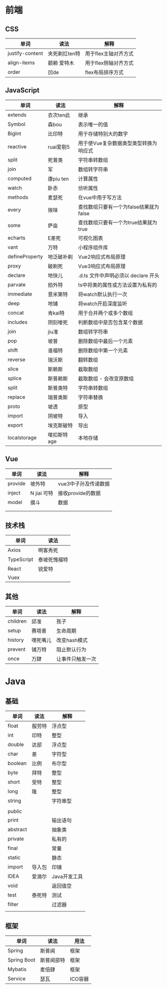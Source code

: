 # 前端

## CSS

| 单词            | 读法         | 解释                  |
| --------------- | -------------| --------------------  |
| justify-content | 夹死剃扛ten特| 用于flex主轴对齐方式  |
| align-items     | 额赖 爱特木  | 用于flex侧轴对齐方式  |
| order           | 凹de         | flex布局排序方式      |



## JavaScript

| 单词           | 读法       | 解释                                    |
| -------------- | ----------| --------------------------------------  |
| extends        | 衣次ten此 | 继承                                    |
| Symbol         | 森bou     | 表示唯一的值                            |
| BigInt         | 比印特    | 用于存储特别大的数字                    |
| reactive       | ruai爱剔5 | 用于使Vue复杂数据类型类型转换为响应式   |
| split          | 死普类    | 字符串转数组                            |
| join           | 军        | 数组转字符串                            |
| computed       | 康piu ten | 计算属性                                |
| watch          | 卧赤      | 侦听属性                                |
| methods        | 麦瑟死    | 在vue中用于写方法                       |
| every          | 挨味      | 查找数组只要有一个为false结果就为false  |
| some           | 萨亩      | 查找数组只要有一个为true结果就为true    |
| echarts        | E差死     | 可视化图表                              |
| vant           | 万特      | 小程序组件库                            |
| defineProperty | 地泛破补剃| Vue2响应式布局原理                      |
| proxy          | 破剃死    | Vue3响应式布局原理                      |
| declare        | 地快儿    | .d.ts 文件中声明必须以 declare 开头     |
| parvate        | 拍外特    | ts中将类的属性或方法设置为私有的        |
| immediate      | 意米第特  | 将watch默认执行一次                     |
| deep           | 地铺      | 将watch开启深度监听                     |
| concat | 肯kai特 | 用于合并两个或多个数组 |
| includes | 阴刻喽死 | 判断数组中是否包含某个数据 |
| join | jiu准 | 数组转字符串 |
| pop | 坡普 | 删除数组中最后一个元素 |
| shift | 谁福特 | 删除数组中第一个元素 |
| reverse | 瑞沃斯 | 翻转数组 |
| slice | 斯赖斯 | 截取数组 |
| splice | 斯普赖斯 | 截取数组 - 会改变原数组 |
| split | 斯普类特 | 字符串转数组 |
| replace | 瑞普类斯 | 字符串替换 |
| proto | 坡透 | 原型 |
| import | 阴坡特 | 导入 |
| export | 埃克斯破特 | 导出 |
| localstorage | 喽扣斯特age | 本地存储 |

 

## Vue

| 单词    | 读法        | 解释                 |
| ------- | ----------- | -------------------- |
| provide | 坡外特      | vue3中子孙及传递数据 |
| inject  | N jiai 可特 | 接收provide的数据    |
| model   | 摸斗        | 数据                 |
|         |             |                      |
|         |             |                      |



## 技术栈

| 单词       | 读法         |
| ---------- | ------------ |
| Axios      | 啊客秀死     |
| TypeScript | 泰坡死愧福特 |
| React      | 锐爱特       |
| Vuex       |              |



## 其他

| 单词     | 读法     | 解释             |
| -------- | -------- | ---------------- |
| children | 邱准     | 孩子             |
| setup    | 赛塔普   | 生命周期         |
| history  | 嘿死嘴儿 | 改变hash模式     |
| prevent  | 铺万特   | 阻止默认行为     |
| once     | 万肆     | 让事件只触发一次 |



# Java

## 基础

| 单词     | 读法   | 解释         |
| -------- | ------ | ------------ |
| float    | 服劳特 | 浮点型       |
| int      | 印特   | 整型         |
| double   | 达部   | 浮点型       |
| char     | 差     | 字符型       |
| boolean  | 比例   | 布尔型       |
| byte     | 拜特   | 整型         |
| short    | 受特   | 整型         |
| long     | 隆     | 整型         |
| string   |        | 字符串型     |
|          |        |              |
| public   |        |              |
| print    |        | 输出语句     |
| abstract |        | 抽象类       |
| private  |        | 私有的       |
| final    |        | 常量         |
| static   |        | 静态         |
| import   | 导入包 | 印铺         |
| IDEA     | 爱滴尔 | Java开发工具 |
| void     |        | 返回值空     |
| test     | 泰死特 | 测试         |
| filter   |        | 过滤器       |
|          |        |              |



##  框架

| 单词        | 读法      | 用法     |
| ----------- | ----------| -------  |
| Spring      | 斯普闻    | 框架     |
| Spring Boot | 斯普闻部特| 框架     |
| Mybatis     | 麦倍肆    | 框架     |
| Service     | 瑟瓦      | ICO容器  |

